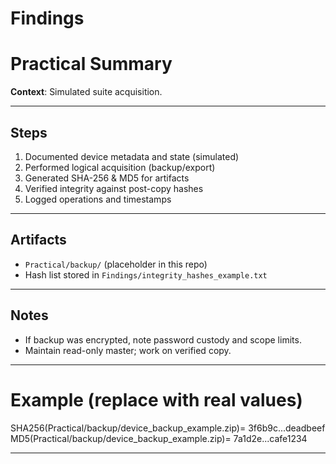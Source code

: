 # Findings
# Practical Summary
**Context**: Simulated suite acquisition.

---

## Steps
1. Documented device metadata and state (simulated)
2. Performed logical acquisition (backup/export)
3. Generated SHA-256 & MD5 for artifacts
4. Verified integrity against post-copy hashes
5. Logged operations and timestamps

---

## Artifacts
- `Practical/backup/` (placeholder in this repo)
- Hash list stored in `Findings/integrity_hashes_example.txt`

---

## Notes
- If backup was encrypted, note password custody and scope limits.
- Maintain read-only master; work on verified copy.

---

# Example (replace with real values)
SHA256(Practical/backup/device_backup_example.zip)= 3f6b9c...deadbeef
MD5(Practical/backup/device_backup_example.zip)= 7a1d2e...cafe1234

---

